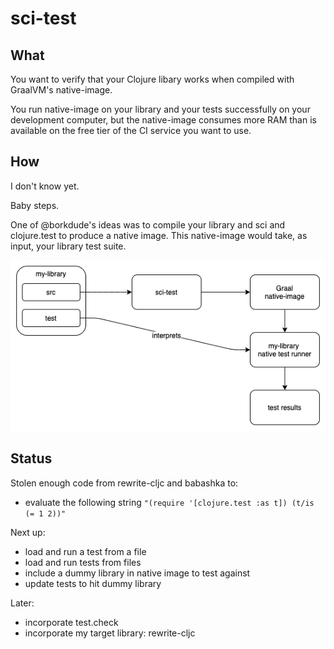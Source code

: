 # sci-test

## What

You want to verify that your Clojure libary works when compiled with GraalVM's native-image.

You run native-image on your library and your tests successfully on your development computer, but
the native-image consumes more RAM than is available on the free tier of the CI service you want
to use.

## How

I don't know yet.

Baby steps.

One of @borkdude's ideas was to compile your library and sci and clojure.test to produce
a native image. This native-image would take, as input, your library test suite.

![the idea](image/the-idea.png)

## Status

Stolen enough code from rewrite-cljc and babashka to:

- evaluate the following string `"(require '[clojure.test :as t]) (t/is (= 1 2))"`

Next up:

- load and run a test from a file
- load and run tests from files
- include a dummy library in native image to test against
- update tests to hit dummy library

Later:

- incorporate test.check
- incorporate my target library: rewrite-cljc
